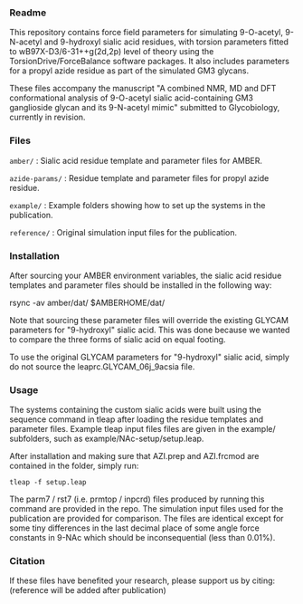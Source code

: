 ### Readme

This repository contains force field parameters for simulating
9-O-acetyl, 9-N-acetyl and 9-hydroxyl sialic acid residues, with
torsion parameters fitted to wB97X-D3/6-31++g(2d,2p) level of theory
using the TorsionDrive/ForceBalance software packages.  It also
includes parameters for a propyl azide residue as part of the
simulated GM3 glycans.

These files accompany the manuscript "A combined NMR, MD and DFT
conformational analysis of 9-O-acetyl sialic acid-containing GM3
ganglioside glycan and its 9-N-acetyl mimic" submitted to Glycobiology,
currently in revision.

### Files

`amber/` : Sialic acid residue template and parameter files for AMBER.

`azide-params/` : Residue template and parameter files for propyl azide residue.

`example/` : Example folders showing how to set up the systems in the publication.

`reference/` : Original simulation input files for the publication.

### Installation

After sourcing your AMBER environment variables, the sialic acid
residue templates and parameter files should be installed in the
following way:

rsync -av amber/dat/ $AMBERHOME/dat/

Note that sourcing these parameter files will override the existing
GLYCAM parameters for "9-hydroxyl" sialic acid. This was done because
we wanted to compare the three forms of sialic acid on equal footing.

To use the original GLYCAM parameters for "9-hydroxyl" sialic acid,
simply do not source the leaprc.GLYCAM_06j_9acsia file.

### Usage

The systems containing the custom sialic acids were built using the
sequence command in tleap after loading the residue templates and
parameter files.  Example tleap input files files are given in the
example/ subfolders, such as example/NAc-setup/setup.leap.

After installation and making sure that AZI.prep and AZI.frcmod are
contained in the folder, simply run:

```tleap -f setup.leap```

The parm7 / rst7 (i.e. prmtop / inpcrd) files produced by running this
command are provided in the repo.  The simulation input files used
for the publication are provided for comparison.  The files are identical
except for some tiny differences in the last decimal place of some angle
force constants in 9-NAc which should be inconsequential (less than 0.01%).

### Citation

If these files have benefited your research, please support us by citing:
(reference will be added after publication)
